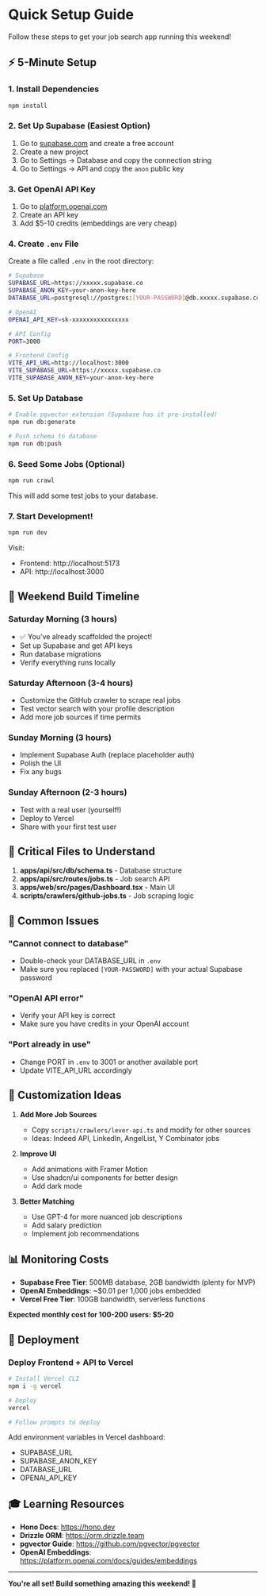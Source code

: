 # Quick Setup Guide

Follow these steps to get your job search app running this weekend!

## ⚡ 5-Minute Setup

### 1. Install Dependencies

```bash
npm install
```

### 2. Set Up Supabase (Easiest Option)

1. Go to [supabase.com](https://supabase.com) and create a free account
2. Create a new project
3. Go to Settings → Database and copy the connection string
4. Go to Settings → API and copy the `anon` public key

### 3. Get OpenAI API Key

1. Go to [platform.openai.com](https://platform.openai.com)
2. Create an API key
3. Add $5-10 credits (embeddings are very cheap)

### 4. Create `.env` File

Create a file called `.env` in the root directory:

```bash
# Supabase
SUPABASE_URL=https://xxxxx.supabase.co
SUPABASE_ANON_KEY=your-anon-key-here
DATABASE_URL=postgresql://postgres:[YOUR-PASSWORD]@db.xxxxx.supabase.co:5432/postgres

# OpenAI
OPENAI_API_KEY=sk-xxxxxxxxxxxxxxxx

# API Config
PORT=3000

# Frontend Config
VITE_API_URL=http://localhost:3000
VITE_SUPABASE_URL=https://xxxxx.supabase.co
VITE_SUPABASE_ANON_KEY=your-anon-key-here
```

### 5. Set Up Database

```bash
# Enable pgvector extension (Supabase has it pre-installed)
npm run db:generate

# Push schema to database
npm run db:push
```

### 6. Seed Some Jobs (Optional)

```bash
npm run crawl
```

This will add some test jobs to your database.

### 7. Start Development!

```bash
npm run dev
```

Visit:
- Frontend: http://localhost:5173
- API: http://localhost:3000

## 🎯 Weekend Build Timeline

### Saturday Morning (3 hours)
- ✅ You've already scaffolded the project!
- Set up Supabase and get API keys
- Run database migrations
- Verify everything runs locally

### Saturday Afternoon (3-4 hours)
- Customize the GitHub crawler to scrape real jobs
- Test vector search with your profile description
- Add more job sources if time permits

### Sunday Morning (3 hours)
- Implement Supabase Auth (replace placeholder auth)
- Polish the UI
- Fix any bugs

### Sunday Afternoon (2-3 hours)
- Test with a real user (yourself!)
- Deploy to Vercel
- Share with your first test user

## 📝 Critical Files to Understand

1. **apps/api/src/db/schema.ts** - Database structure
2. **apps/api/src/routes/jobs.ts** - Job search API
3. **apps/web/src/pages/Dashboard.tsx** - Main UI
4. **scripts/crawlers/github-jobs.ts** - Job scraping logic

## 🚨 Common Issues

### "Cannot connect to database"
- Double-check your DATABASE_URL in `.env`
- Make sure you replaced `[YOUR-PASSWORD]` with your actual Supabase password

### "OpenAI API error"
- Verify your API key is correct
- Make sure you have credits in your OpenAI account

### "Port already in use"
- Change PORT in `.env` to 3001 or another available port
- Update VITE_API_URL accordingly

## 🎨 Customization Ideas

1. **Add More Job Sources**
   - Copy `scripts/crawlers/lever-api.ts` and modify for other sources
   - Ideas: Indeed API, LinkedIn, AngelList, Y Combinator jobs

2. **Improve UI**
   - Add animations with Framer Motion
   - Use shadcn/ui components for better design
   - Add dark mode

3. **Better Matching**
   - Use GPT-4 for more nuanced job descriptions
   - Add salary prediction
   - Implement job recommendations

## 📊 Monitoring Costs

- **Supabase Free Tier**: 500MB database, 2GB bandwidth (plenty for MVP)
- **OpenAI Embeddings**: ~$0.01 per 1,000 jobs embedded
- **Vercel Free Tier**: 100GB bandwidth, serverless functions

**Expected monthly cost for 100-200 users: $5-20**

## 🚀 Deployment

### Deploy Frontend + API to Vercel

```bash
# Install Vercel CLI
npm i -g vercel

# Deploy
vercel

# Follow prompts to deploy
```

Add environment variables in Vercel dashboard:
- SUPABASE_URL
- SUPABASE_ANON_KEY
- DATABASE_URL
- OPENAI_API_KEY

## 🎓 Learning Resources

- **Hono Docs**: https://hono.dev
- **Drizzle ORM**: https://orm.drizzle.team
- **pgvector Guide**: https://github.com/pgvector/pgvector
- **OpenAI Embeddings**: https://platform.openai.com/docs/guides/embeddings

---

**You're all set! Build something amazing this weekend! 🚀**

